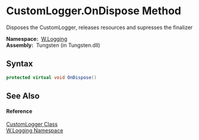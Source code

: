 CustomLogger.OnDispose Method
=============================
   Disposes the CustomLogger, releases resources and supresses the finalizer

  **Namespace:**  [W.Logging][1]  
  **Assembly:**  Tungsten (in Tungsten.dll)

Syntax
------

```csharp
protected virtual void OnDispose()
```


See Also
--------

#### Reference
[CustomLogger Class][2]  
[W.Logging Namespace][1]  

[1]: ../README.md
[2]: README.md